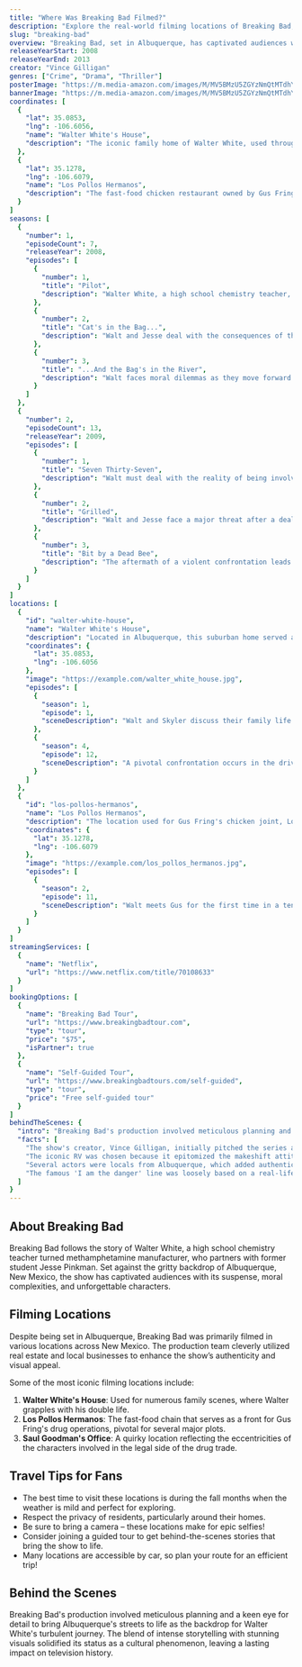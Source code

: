 ```yaml
---
title: "Where Was Breaking Bad Filmed?"
description: "Explore the real-world filming locations of Breaking Bad, from Albuquerque to iconic spots across New Mexico."
slug: "breaking-bad"
overview: "Breaking Bad, set in Albuquerque, has captivated audiences with its intense storytelling and complex characters. Despite being set in the vibrant city of Albuquerque, the series was primarily filmed in and around various locations throughout New Mexico."
releaseYearStart: 2008
releaseYearEnd: 2013
creator: "Vince Gilligan"
genres: ["Crime", "Drama", "Thriller"]
posterImage: "https://m.media-amazon.com/images/M/MV5BMzU5ZGYzNmQtMTdhYy00OGRiLTg0NmQtYjVjNzliZTg1ZGE4XkEyXkFqcGc@._V1_SX300.jpg"
bannerImage: "https://m.media-amazon.com/images/M/MV5BMzU5ZGYzNmQtMTdhYy00OGRiLTg0NmQtYjVjNzliZTg1ZGE4XkEyXkFqcGc@._V1_SX300.jpg"
coordinates: [
  { 
    "lat": 35.0853, 
    "lng": -106.6056, 
    "name": "Walter White's House", 
    "description": "The iconic family home of Walter White, used throughout the series."
  },
  { 
    "lat": 35.1278, 
    "lng": -106.6079, 
    "name": "Los Pollos Hermanos", 
    "description": "The fast-food chicken restaurant owned by Gus Fring, a major location in the series."
  }
]
seasons: [
  {
    "number": 1,
    "episodeCount": 7,
    "releaseYear": 2008,
    "episodes": [
      {
        "number": 1,
        "title": "Pilot",
        "description": "Walter White, a high school chemistry teacher, is diagnosed with terminal cancer and decides to cook methamphetamine."
      },
      {
        "number": 2,
        "title": "Cat's in the Bag...",
        "description": "Walt and Jesse deal with the consequences of their actions after the first cook."
      },
      {
        "number": 3,
        "title": "...And the Bag's in the River",
        "description": "Walt faces moral dilemmas as they move forward in the drug trade."
      }
    ]
  },
  {
    "number": 2,
    "episodeCount": 13,
    "releaseYear": 2009,
    "episodes": [
      {
        "number": 1,
        "title": "Seven Thirty-Seven",
        "description": "Walt must deal with the reality of being involved in the drug trade."
      },
      {
        "number": 2,
        "title": "Grilled",
        "description": "Walt and Jesse face a major threat after a deal goes wrong."
      },
      {
        "number": 3,
        "title": "Bit by a Dead Bee",
        "description": "The aftermath of a violent confrontation leads to unexpected complications."
      }
    ]
  }
]
locations: [
  {
    "id": "walter-white-house",
    "name": "Walter White's House",
    "description": "Located in Albuquerque, this suburban home served as Walter White's residence throughout the series. Fans can snap photos outside the house and see its famous garage, which was a key location in several episodes.",
    "coordinates": {
      "lat": 35.0853,
      "lng": -106.6056
    },
    "image": "https://example.com/walter_white_house.jpg",
    "episodes": [
      {
        "season": 1,
        "episode": 1,
        "sceneDescription": "Walt and Skyler discuss their family life in the living room."
      },
      {
        "season": 4,
        "episode": 12,
        "sceneDescription": "A pivotal confrontation occurs in the driveway."
      }
    ]
  },
  {
    "id": "los-pollos-hermanos",
    "name": "Los Pollos Hermanos",
    "description": "The location used for Gus Fring's chicken joint, Los Pollos Hermanos, is a real fast food restaurant that fans can visit. It played a significant role in showcasing the duality of Gus's character as a businessman and a drug lord.",
    "coordinates": {
      "lat": 35.1278,
      "lng": -106.6079
    },
    "image": "https://example.com/los_pollos_hermanos.jpg",
    "episodes": [
      {
        "season": 2,
        "episode": 11,
        "sceneDescription": "Walt meets Gus for the first time in a tense business setting."
      }
    ]
  }
]
streamingServices: [
  {
    "name": "Netflix",
    "url": "https://www.netflix.com/title/70108633"
  }
]
bookingOptions: [
  {
    "name": "Breaking Bad Tour",
    "url": "https://www.breakingbadtour.com",
    "type": "tour",
    "price": "$75",
    "isPartner": true
  },
  {
    "name": "Self-Guided Tour",
    "url": "https://www.breakingbadtours.com/self-guided",
    "type": "tour",
    "price": "Free self-guided tour"
  }
]
behindTheScenes: {
  "intro": "Breaking Bad's production involved meticulous planning and a keen eye for detail to bring Albuquerque's streets to life as the backdrop for Walter White's turbulent journey.",
  "facts": [
    "The show's creator, Vince Gilligan, initially pitched the series as a story about a protagonist who becomes a villain.",
    "The iconic RV was chosen because it epitomized the makeshift attitude of the show's characters.",
    "Several actors were locals from Albuquerque, which added authenticity to the series.",
    "The famous 'I am the danger' line was loosely based on a real-life encounter with a drug dealer."
  ]
}
---
```


## About Breaking Bad

Breaking Bad follows the story of Walter White, a high school chemistry teacher turned methamphetamine manufacturer, who partners with former student Jesse Pinkman. Set against the gritty backdrop of Albuquerque, New Mexico, the show has captivated audiences with its suspense, moral complexities, and unforgettable characters.

## Filming Locations

Despite being set in Albuquerque, Breaking Bad was primarily filmed in various locations across New Mexico. The production team cleverly utilized real estate and local businesses to enhance the show’s authenticity and visual appeal.

Some of the most iconic filming locations include:

1. **Walter White's House**: Used for numerous family scenes, where Walter grapples with his double life.
2. **Los Pollos Hermanos**: The fast-food chain that serves as a front for Gus Fring's drug operations, pivotal for several major plots.
3. **Saul Goodman's Office**: A quirky location reflecting the eccentricities of the characters involved in the legal side of the drug trade.

## Travel Tips for Fans

- The best time to visit these locations is during the fall months when the weather is mild and perfect for exploring.
- Respect the privacy of residents, particularly around their homes.
- Be sure to bring a camera – these locations make for epic selfies!
- Consider joining a guided tour to get behind-the-scenes stories that bring the show to life.
- Many locations are accessible by car, so plan your route for an efficient trip!

## Behind the Scenes

Breaking Bad's production involved meticulous planning and a keen eye for detail to bring Albuquerque's streets to life as the backdrop for Walter White's turbulent journey. The blend of intense storytelling with stunning visuals solidified its status as a cultural phenomenon, leaving a lasting impact on television history.